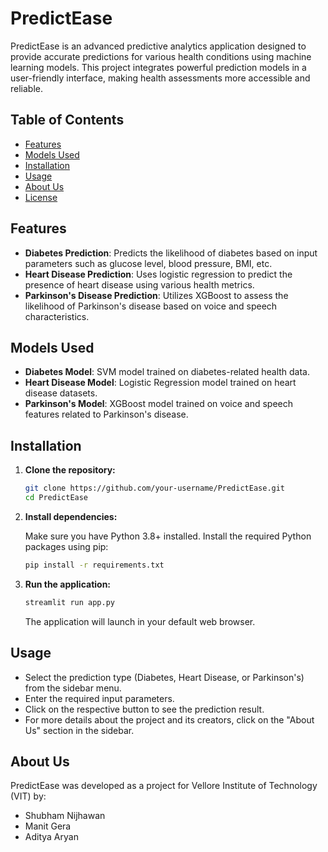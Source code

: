 # PredictEase

PredictEase is an advanced predictive analytics application designed to provide accurate predictions for various health conditions using machine learning models. This project integrates powerful prediction models in a user-friendly interface, making health assessments more accessible and reliable.

## Table of Contents

- [Features](#features)
- [Models Used](#models-used)
- [Installation](#installation)
- [Usage](#usage)
- [About Us](#about-us)
- [License](#license)

## Features

- **Diabetes Prediction**: Predicts the likelihood of diabetes based on input parameters such as glucose level, blood pressure, BMI, etc.
- **Heart Disease Prediction**: Uses logistic regression to predict the presence of heart disease using various health metrics.
- **Parkinson's Disease Prediction**: Utilizes XGBoost to assess the likelihood of Parkinson's disease based on voice and speech characteristics.

## Models Used

- **Diabetes Model**: SVM model trained on diabetes-related health data.
- **Heart Disease Model**: Logistic Regression model trained on heart disease datasets.
- **Parkinson's Model**: XGBoost model trained on voice and speech features related to Parkinson's disease.

## Installation

1. **Clone the repository:**

   ```bash
   git clone https://github.com/your-username/PredictEase.git
   cd PredictEase
   ```

2. **Install dependencies:**

   Make sure you have Python 3.8+ installed. Install the required Python packages using pip:

   ```bash
   pip install -r requirements.txt
   ```

3. **Run the application:**

   ```bash
   streamlit run app.py
   ```

   The application will launch in your default web browser.

## Usage

- Select the prediction type (Diabetes, Heart Disease, or Parkinson's) from the sidebar menu.
- Enter the required input parameters.
- Click on the respective button to see the prediction result.
- For more details about the project and its creators, click on the "About Us" section in the sidebar.

## About Us

PredictEase was developed as a project for Vellore Institute of Technology (VIT) by:
- Shubham Nijhawan
- Manit Gera
- Aditya Aryan





